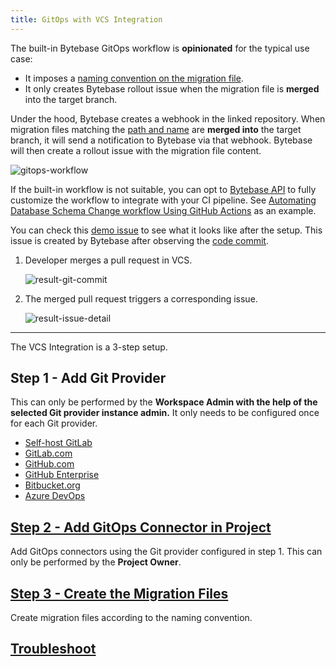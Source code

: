 ```yaml
---
title: GitOps with VCS Integration
---
```


The built-in Bytebase GitOps workflow is **opinionated** for the typical use case:

- It imposes a [naming convention on the migration file](/docs/vcs-integration/create-migration-files/).
- It only creates Bytebase rollout issue when the migration file is **merged** into the target branch.

Under the hood, Bytebase creates a webhook in the linked repository. When migration
files matching the [path and name](/docs/vcs-integration/create-migration-files/) are **merged into** the target branch, it will send a notification to Bytebase via that webhook.
Bytebase will then create a rollout issue with the migration file content.

![gitops-workflow](/content/docs/vcs-integration/overview/gitops-workflow.webp)

If the built-in workflow is not suitable, you can opt to [Bytebase API](/docs/api/overview/) to fully customize the workflow to
integrate with your CI pipeline. See [Automating Database Schema Change workflow Using GitHub Actions](/docs/tutorials/github-ci/) as an example.

You can check this [demo issue](https://demo.bytebase.com/issue/hrprodvcs-alter-schema-add-city-102) to see what it looks like after the setup. This issue is created by Bytebase after observing the [code commit](https://github.com/s-bytebase/hr-sample/commit/5208900f520468574a9aaca17b4cb99987dbc4f6).

1. Developer merges a pull request in VCS.

   ![result-git-commit](/content/docs/vcs-integration/overview/git-commit.webp)

1. The merged pull request triggers a corresponding issue.

   ![result-issue-detail](/content/docs/vcs-integration/overview/issue-detail.webp)

---

The VCS Integration is a 3-step setup.

## Step 1 - Add Git Provider

This can only be performed by the **Workspace Admin with the help of the selected Git provider instance admin.** It only needs to be configured once for each Git provider.

- [Self-host GitLab](/docs/vcs-integration/self-host-gitlab/)
- [GitLab.com](/docs/vcs-integration/gitlab-com/)
- [GitHub.com](/docs/vcs-integration/github-com/)
- [GitHub Enterprise](/docs/vcs-integration/github-enterprise/)
- [Bitbucket.org](/docs/vcs-integration/bitbucket-org/)
- [Azure DevOps](/docs/vcs-integration/azure-devops/)

## [Step 2 - Add GitOps Connector in Project](/docs/vcs-integration/add-gitops-connector)

Add GitOps connectors using the Git provider configured in step 1. This can only be performed by the **Project Owner**.

## [Step 3 - Create the Migration Files](/docs/vcs-integration/create-migration-files)

Create migration files according to the naming convention.

## [Troubleshoot](/docs/vcs-integration/troubleshoot)
